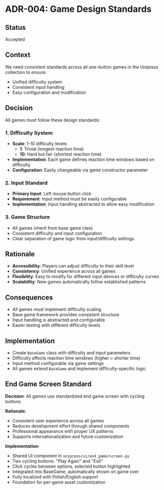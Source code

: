 # ADR-004: Game Design Standards

## Status
Accepted

## Context
We need consistent standards across all one-button games in the Unipress collection to ensure:
- Unified difficulty system
- Consistent input handling
- Easy configuration and modification

## Decision
All games must follow these design standards:

### 1. Difficulty System
- **Scale**: 1-10 difficulty levels
  - **1**: Trivial (longest reaction time)
  - **10**: Hard but fair (shortest reaction time)
- **Implementation**: Each game defines reaction time windows based on difficulty
- **Configuration**: Easily changeable via game constructor parameter

### 2. Input Standard
- **Primary Input**: Left mouse button click
- **Requirement**: Input method must be easily configurable
- **Implementation**: Input handling abstracted to allow easy modification

### 3. Game Structure
- All games inherit from base game class
- Consistent difficulty and input configuration
- Clear separation of game logic from input/difficulty settings

## Rationale
- **Accessibility**: Players can adjust difficulty to their skill level
- **Consistency**: Unified experience across all games
- **Flexibility**: Easy to modify for different input devices or difficulty curves
- **Scalability**: New games automatically follow established patterns

## Consequences
- All games must implement difficulty scaling
- Base game framework provides consistent structure
- Input handling is abstracted and configurable
- Easier testing with different difficulty levels

## Implementation
- Create `BaseGame` class with difficulty and input parameters
- Difficulty affects reaction time windows (higher = shorter time)
- Input method configurable via game settings
- All games extend `BaseGame` and implement difficulty-specific logic

## End Game Screen Standard
**Decision**: All games use standardized end game screen with cycling buttons.

**Rationale**:
- Consistent user experience across all games
- Reduces development effort through shared components
- Professional appearance with proper UX patterns
- Supports internationalization and future customization

**Implementation**:
- Shared UI component in `unipress/ui/end_game/screen.py`
- Two cycling buttons: "Play Again" and "Exit"
- Click cycles between options, selected button highlighted
- Integrated into BaseGame, automatically shown on game over
- Fully localized with Polish/English support
- Foundation for per-game asset customization